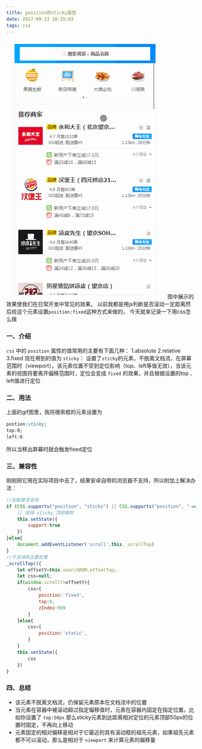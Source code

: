 ```yaml
---
title: position的sticky属性
date: 2017-09-13 10:25:03
tags: css
---
```


![表头跟随](/images/position的sticky属性/1.gif)
图中展示的效果使我们在日常开发中常见的效果。
以前我都是用js判断是否滚动一定距离然后给这个元素设置`position:fixed`这种方式来做的，
今天就来记录一下用css怎么做

### 一、介绍
`css` 中的 `position` 属性的值常用的主要有下面几种：
1.absolute
2.relative
3.fixed
现在用到的值为 `sticky`：
设置了`sticky`的元素，不脱离文档流，在屏幕范围时（viewport），该元素位置不受到定位影响（top、left等值无效），当该元素的视图将要离开偏移范围时，定位会变成 `fixed` 的效果，并且根据设置的top 、left值进行定位

### 二、用法
上面的gif图里，我将搜索框的元素设置为
``` css
postion:sticky;
top:0;
left:0
```
所以当移出屏幕时就会触发fixed定位

### 三、兼容性
刚刚把它用在实际项目中去了，结果安卓自带的浏览器不支持，所以附加上解决办法：
``` javascript
//判断是否支持
if (CSS.supports("position", "sticky") || CSS.supports("position", "-webkit-sticky")) {
    // 支持 sticky,顶部吸附
	this.setState({
		support:true
	})
}else{
	document.addEventListener('scroll',this._scrollTop)
}
//不支持的主要处理
_scrollTop(){
	let offsetY=this.searchDOM.offsetTop;
	let css=null;
	if(window.scrollY>offsetY){
		css={
			position:'fixed',
			top:0,
			zIndex:999
		}
	}else{
		css={
			position:'static',
		}
	}
	this.setState({
		css
	})
}
```

### 四、总结
* 该元素不脱离文档流，仍保留元素原本在文档流中的位置
* 当元素在容器中被滚动超过指定偏移值时，元素在容器内固定在指定位置。比如你设置了 `top:50px` 那么sticky元素到达距离相对定位的元素顶部50px的位置时固定，不再向上移动
* 元素固定的相对偏移是相对于它最近的具有滚动框的祖先元素，如果祖先元素都不可以滚动，那么是相对于 `viewport` 来计算元素的偏移量